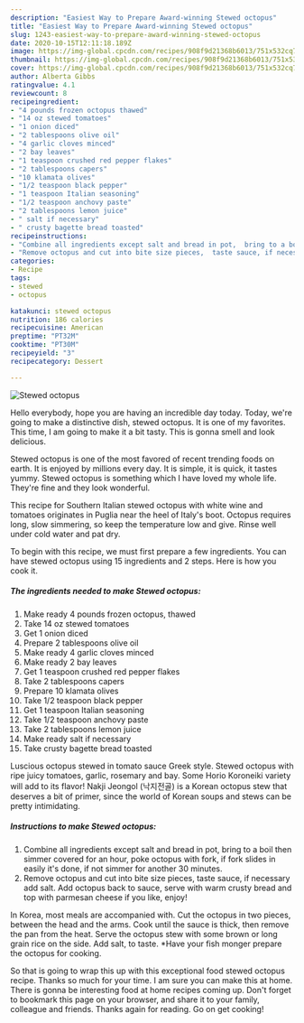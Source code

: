 ```yaml
---
description: "Easiest Way to Prepare Award-winning Stewed octopus"
title: "Easiest Way to Prepare Award-winning Stewed octopus"
slug: 1243-easiest-way-to-prepare-award-winning-stewed-octopus
date: 2020-10-15T12:11:18.189Z
image: https://img-global.cpcdn.com/recipes/908f9d21368b6013/751x532cq70/stewed-octopus-recipe-main-photo.jpg
thumbnail: https://img-global.cpcdn.com/recipes/908f9d21368b6013/751x532cq70/stewed-octopus-recipe-main-photo.jpg
cover: https://img-global.cpcdn.com/recipes/908f9d21368b6013/751x532cq70/stewed-octopus-recipe-main-photo.jpg
author: Alberta Gibbs
ratingvalue: 4.1
reviewcount: 8
recipeingredient:
- "4 pounds frozen octopus thawed"
- "14 oz stewed tomatoes"
- "1 onion diced"
- "2 tablespoons olive oil"
- "4 garlic cloves minced"
- "2 bay leaves"
- "1 teaspoon crushed red pepper flakes"
- "2 tablespoons capers"
- "10 klamata olives"
- "1/2 teaspoon black pepper"
- "1 teaspoon Italian seasoning"
- "1/2 teaspoon anchovy paste"
- "2 tablespoons lemon juice"
- " salt if necessary"
- " crusty bagette bread toasted"
recipeinstructions:
- "Combine all ingredients except salt and bread in pot,  bring to a boil then simmer covered for an hour,  poke octopus with fork,  if fork slides in easily it&#39;s done,  if not simmer for another 30 minutes."
- "Remove octopus and cut into bite size pieces,  taste sauce, if necessary add salt. Add octopus back to sauce,  serve with warm crusty bread and top with parmesan cheese if you like,  enjoy!"
categories:
- Recipe
tags:
- stewed
- octopus

katakunci: stewed octopus 
nutrition: 186 calories
recipecuisine: American
preptime: "PT32M"
cooktime: "PT30M"
recipeyield: "3"
recipecategory: Dessert

---
```



![Stewed octopus](https://img-global.cpcdn.com/recipes/908f9d21368b6013/751x532cq70/stewed-octopus-recipe-main-photo.jpg)

Hello everybody, hope you are having an incredible day today. Today, we're going to make a distinctive dish, stewed octopus. It is one of my favorites. This time, I am going to make it a bit tasty. This is gonna smell and look delicious.

Stewed octopus is one of the most favored of recent trending foods on earth. It is enjoyed by millions every day. It is simple, it is quick, it tastes yummy. Stewed octopus is something which I have loved my whole life. They're fine and they look wonderful.

This recipe for Southern Italian stewed octopus with white wine and tomatoes originates in Puglia near the heel of Italy&#39;s boot. Octopus requires long, slow simmering, so keep the temperature low and give. Rinse well under cold water and pat dry.


To begin with this recipe, we must first prepare a few ingredients. You can have stewed octopus using 15 ingredients and 2 steps. Here is how you cook it.

<!--inarticleads1-->

##### The ingredients needed to make Stewed octopus:

1. Make ready 4 pounds frozen octopus, thawed
1. Take 14 oz stewed tomatoes
1. Get 1 onion diced
1. Prepare 2 tablespoons olive oil
1. Make ready 4 garlic cloves minced
1. Make ready 2 bay leaves
1. Get 1 teaspoon crushed red pepper flakes
1. Take 2 tablespoons capers
1. Prepare 10 klamata olives
1. Take 1/2 teaspoon black pepper
1. Get 1 teaspoon Italian seasoning
1. Take 1/2 teaspoon anchovy paste
1. Take 2 tablespoons lemon juice
1. Make ready  salt if necessary
1. Take  crusty bagette bread toasted


Luscious octopus stewed in tomato sauce Greek style. Stewed octopus with ripe juicy tomatoes, garlic, rosemary and bay. Some Horio Koroneiki variety will add to its flavor! Nakji Jeongol (낙지전골) is a Korean octopus stew that deserves a bit of primer, since the world of Korean soups and stews can be pretty intimidating. 

<!--inarticleads2-->

##### Instructions to make Stewed octopus:

1. Combine all ingredients except salt and bread in pot,  bring to a boil then simmer covered for an hour,  poke octopus with fork,  if fork slides in easily it&#39;s done,  if not simmer for another 30 minutes.
1. Remove octopus and cut into bite size pieces,  taste sauce, if necessary add salt. Add octopus back to sauce,  serve with warm crusty bread and top with parmesan cheese if you like,  enjoy!


In Korea, most meals are accompanied with. Cut the octopus in two pieces, between the head and the arms. Cook until the sauce is thick, then remove the pan from the heat. Serve the octopus stew with some brown or long grain rice on the side. Add salt, to taste. *Have your fish monger prepare the octopus for cooking. 

So that is going to wrap this up with this exceptional food stewed octopus recipe. Thanks so much for your time. I am sure you can make this at home. There is gonna be interesting food at home recipes coming up. Don't forget to bookmark this page on your browser, and share it to your family, colleague and friends. Thanks again for reading. Go on get cooking!
